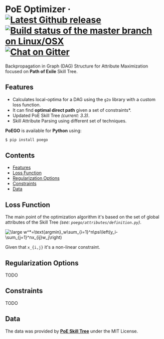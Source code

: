 PoE Optimizer
&middot;
[![Latest Github release](https://img.shields.io/github/release/brunoalano/poe-graph-optimization.svg)](https://github.com/brunoalano/poe-graph-optimization/releases/latest)
[![Build status of the master branch on Linux/OSX](https://img.shields.io/travis/brunoalano/poe-graph-optimization/master.svg?label=Linux%20%2F%20OSX%20build)](https://travis-ci.org/brunoalano/poe-graph-optimization)
[![Chat on Gitter](https://img.shields.io/gitter/room/brunoalano/poe-graph-optimization.svg?colorB=753a88)](https://gitter.im/brunoalano/poe-graph-optimization)
=====

Backpropagation in Graph (DAG) Structure for Attribute Maximization focused on __Path of Exile__ Skill Tree.


## Features
* Calculates local-optima for a DAG using the `g2o` library with a custom loss function.
* It can find **optimal direct path** given a set of constraints\*.
* Updated PoE Skill Tree _(current: 3.3)_.
* Skill Attribute Parsing using different set of techniques.

__PoEGO__ is available for **Python** using:

```bash
$ pip install poego
```

## Contents
- [Features](#features)
- [Loss Function](#loss-function)
- [Regularization Options](#regularization-options)
- [Constraints](#constraints)
- [Data](#data)

## Loss Function

The main point of the optimization algorithm it's based on the set of global
attributes of the Skill Tree _(see: `poego/attributes/definition.py`)_.

<img src="https://latex.codecogs.com/gif.latex?\large&space;w^*=\text{argmin}_w\sum_{i=1}^n\psi\left(y_i-\sum_{j=1}^nx_{ij}w_j\right)" title="\large w^*=\text{argmin}_w\sum_{i=1}^n\psi\left(y_i-\sum_{j=1}^nx_{ij}w_j\right)">

Given that `x_{i,j}` it's a non-linear constraint.

## Regularization Options

TODO

## Constraints

TODO

## Data

The data was provided by __[PoE Skill Tree](https://github.com/PoESkillTree/PoESkillTree/releases)__ under the MIT License.
